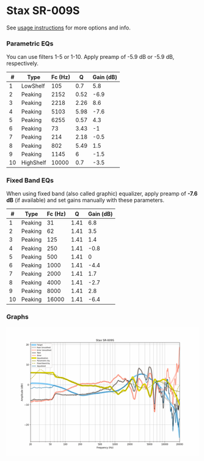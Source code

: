# Stax SR-009S
See [usage instructions](https://github.com/jaakkopasanen/AutoEq#usage) for more options and info.

### Parametric EQs
You can use filters 1-5 or 1-10. Apply preamp of -5.9 dB or -5.9 dB, respectively.

|   # | Type      |   Fc (Hz) |    Q |   Gain (dB) |
|-----|-----------|-----------|------|-------------|
|   1 | LowShelf  |       105 | 0.7  |         5.8 |
|   2 | Peaking   |      2152 | 0.52 |        -6.9 |
|   3 | Peaking   |      2218 | 2.26 |         8.6 |
|   4 | Peaking   |      5103 | 5.98 |        -7.6 |
|   5 | Peaking   |      6255 | 0.57 |         4.3 |
|   6 | Peaking   |        73 | 3.43 |        -1   |
|   7 | Peaking   |       214 | 2.18 |        -0.5 |
|   8 | Peaking   |       802 | 5.49 |         1.5 |
|   9 | Peaking   |      1145 | 6    |        -1.5 |
|  10 | HighShelf |     10000 | 0.7  |        -3.5 |

### Fixed Band EQs
When using fixed band (also called graphic) equalizer, apply preamp of **-7.6 dB** (if available) and set gains manually with these parameters.

|   # | Type    |   Fc (Hz) |    Q |   Gain (dB) |
|-----|---------|-----------|------|-------------|
|   1 | Peaking |        31 | 1.41 |         6.8 |
|   2 | Peaking |        62 | 1.41 |         3.5 |
|   3 | Peaking |       125 | 1.41 |         1.4 |
|   4 | Peaking |       250 | 1.41 |        -0.8 |
|   5 | Peaking |       500 | 1.41 |         0   |
|   6 | Peaking |      1000 | 1.41 |        -4.4 |
|   7 | Peaking |      2000 | 1.41 |         1.7 |
|   8 | Peaking |      4000 | 1.41 |        -2.7 |
|   9 | Peaking |      8000 | 1.41 |         2.8 |
|  10 | Peaking |     16000 | 1.41 |        -6.4 |

### Graphs
![](./Stax%20SR-009S.png)
